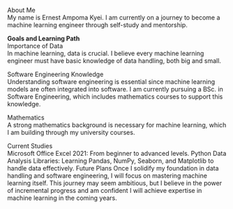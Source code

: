 About Me  
My name is Ernest Ampoma Kyei. I am currently on a journey to become a machine learning engineer through self-study and mentorship.

**Goals and Learning Path**  
Importance of Data  
In machine learning, data is crucial. I believe every machine learning engineer must have basic knowledge of data handling, both big and small.

Software Engineering Knowledge  
Understanding software engineering is essential since machine learning models are often integrated into software. I am currently pursuing a BSc. in Software Engineering, which includes mathematics courses to support this knowledge.

Mathematics  
A strong mathematics background is necessary for machine learning, which I am building through my university courses.

Current Studies  
Microsoft Office Excel 2021: From beginner to advanced levels.
Python Data Analysis Libraries: Learning Pandas, NumPy, Seaborn, and Matplotlib to handle data effectively.
Future Plans
Once I solidify my foundation in data handling and software engineering, I will focus on mastering machine learning itself. This journey may seem ambitious, but I believe in the power of incremental progress and am confident I will achieve expertise in machine learning in the coming years.
